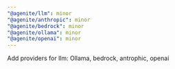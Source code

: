 ```yaml
---
"@agenite/llm": minor
"@agenite/anthropic": minor
"@agenite/bedrock": minor
"@agenite/ollama": minor
"@agenite/openai": minor
---
```


Add providers for llm: Ollama, bedrock, antrophic, openai
